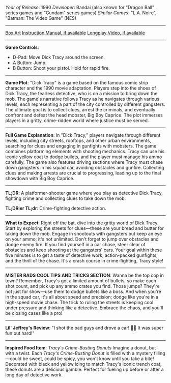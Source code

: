 *Year of Release*: 1990
*Developer*: Bandai (also known for "Dragon Ball" series games and "Gundam" series games)
*Similar Games*: "L.A. Noire", "Batman: The Video Game" (NES)

---
[Box Art](https://www.google.com/search?newwindow=1&sca_esv=171a28ce0fc58a51&q=NES+Game+Box+Art+Dick+Tracy&uds=AMwkrPvg5PKm_dNhMKTbEqnEKe3-6XxiOpNFjFnlqxFDMqlwhD6DPVRAm9-_1gPBbxy9DIo_-S5UzNiyucG_Gr6nVqbvCtLly5uEc6a3pXEPsUbauYHkPixzlqsDC7Hx8tvooks1KEQd&udm=2&sa=X&ved=2ahUKEwi1r5fThMWEAxVsGtAFHU9IDJYQtKgLegQIDBAB&biw=1536&bih=714&dpr=1.25) 
[Instruction Manual, if available](https://www.google.com/search?q=NES+Instruction+Manual+Dick+Tracy)
[Longplay Video, if available](https://www.youtube.com/results?search_query=nes+full+longplay+Dick+Tracy) 

- - -
**Game Controls**:
- D-Pad: Move Dick Tracy around the screen.
- A Button: Jump.
- B Button: Shoot your pistol. Hold for rapid fire.

- - -
**Game Plot**: 
"Dick Tracy" is a game based on the famous comic strip character and the 1990 movie adaptation. Players step into the shoes of Dick Tracy, the fearless detective, who is on a mission to bring down the mob. The game's narrative follows Tracy as he navigates through various levels, each representing a part of the city controlled by different gangsters. The ultimate goal is to collect clues, arrest the criminals, and eventually confront and defeat the head mobster, Big Boy Caprice. The plot immerses players in a gritty, crime-ridden world where justice must be served.

- - -
**Full Game Explanation**: In "Dick Tracy," players navigate through different levels, including city streets, rooftops, and other urban environments, searching for clues and engaging in gunfights with mobsters. The game combines platforming elements with shooting mechanics. Tracy can use his iconic yellow coat to dodge bullets, and the player must manage his ammo carefully. The game also features driving sections where Tracy must chase down gangsters in his squad car, avoiding obstacles and gunfire. Collecting clues and making arrests are crucial to progressing, leading up to the final showdown with Big Boy Caprice.

- - -
**TL;DR**: A platformer-shooter game where you play as detective Dick Tracy, fighting crime and collecting clues to take down the mob.

**TL;DRier TL;dr**: Crime-fighting detective action.

- - -
**What to Expect**: Right off the bat, dive into the gritty world of Dick Tracy. Start by exploring the streets for clues—these are your bread and butter for taking down the mob. Engage in shootouts with gangsters but keep an eye on your ammo; it's not unlimited. Don't forget to jump over obstacles and dodge enemy fire. If you find yourself in a car chase, steer clear of obstacles and keep shooting at the gangsters' cars. Your goal within these five minutes is to get a taste of detective work, action-packed gunfights, and the thrill of the chase. It's a crash course in crime-fighting, Tracy style!

---
**MISTER RADS COOL TIPS AND TRICKS SECTION**: Wanna be the top cop in town? Remember, Tracy's got a limited amount of bullets, so make each shot count, and pick up any ammo crates you find. Those jumps? They're not just for show—use them to dodge bullets like a boss. And when you're in the squad car, it's all about speed and precision; dodge like you're in a high-speed movie chase. The trick to ruling the streets is keeping cool under pressure and thinking like a detective. Embrace the chaos, and you'll be closing cases like a pro!

---
**Lil' Jeffrey's Review**: "I shot the bad guys and drove a car! 🚓🔫 It was super fun but hard!"

---
**Inspired Food Item**: *Tracy's Crime-Busting Donuts*
Imagine a donut, but with a twist. Each *Tracy's Crime-Busting Donut* is filled with a mystery filling—could be sweet, could be spicy, you won't know until you take a bite! Decorated with black and yellow icing to match Tracy's iconic trench coat, these donuts are a delicious gamble. Perfect for fueling up before or after a long day of detective work.